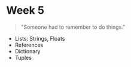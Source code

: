 # Week 5

> "Someone had to remember to do things." 

- Lists: Strings, Floats
- References
- Dictionary
- Tuples